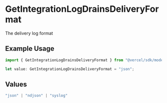 # GetIntegrationLogDrainsDeliveryFormat

The delivery log format

## Example Usage

```typescript
import { GetIntegrationLogDrainsDeliveryFormat } from "@vercel/sdk/models/operations";

let value: GetIntegrationLogDrainsDeliveryFormat = "json";
```

## Values

```typescript
"json" | "ndjson" | "syslog"
```